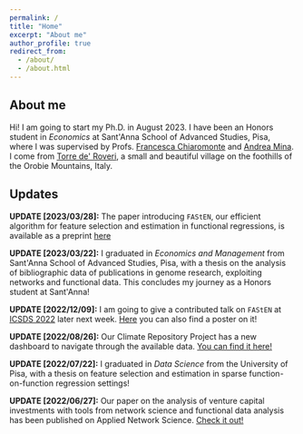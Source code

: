 ```yaml
---
permalink: /
title: "Home"
excerpt: "About me"
author_profile: true
redirect_from: 
  - /about/
  - /about.html
---
```


## About me

Hi! I am going to start my Ph.D. in August 2023. I have been an Honors student in *Economics* at Sant'Anna School of Advanced Studies, Pisa, where I was supervised by Profs. [Francesca Chiaromonte](https://sites.psu.edu/chiaromonte/) and [Andrea Mina](https://www.santannapisa.it/en/andrea-mina). I come from [Torre de' Roveri](https://testalorenzo.github.io/images/tdr.jpg), a small and beautiful village on the foothills of the Orobie Mountains, Italy.

## Updates

**UPDATE [2023/03/28]:** The paper introducing `FAStEN`, our efficient algorithm for feature selection and estimation in functional regressions, is available as a preprint [here](https://arxiv.org/abs/2303.14801)

**UPDATE [2023/03/22]:** I graduated in *Economics and Management* from Sant'Anna School of Advanced Studies, Pisa, with a thesis on the analysis of bibliographic data of publications in genome research, exploiting networks and functional data. This concludes my journey as a Honors student at Sant'Anna!

**UPDATE [2022/12/09]:** I am going to give a contributed talk on `FAStEN` at [ICSDS 2022](https://sites.google.com/view/icsds2022/home?authuser=0) later next week. [Here](https://testalorenzo.github.io/files/FAStEN_poster.pdf) you can also find a poster on it!

**UPDATE [2022/08/26]:** Our Climate Repository Project has a new dashboard to navigate through the available data. [You can find it here!](https://climaterepo.streamlitapp.com/)

**UPDATE [2022/07/22]:** I graduated in *Data Science* from the University of Pisa, with a thesis on feature selection and estimation in sparse function-on-function regression settings!

**UPDATE [2022/06/27]:** Our paper on the analysis of venture capital investments with tools from network science and functional data analysis has been published on Applied Network Science. [Check it out!](https://doi.org/10.1007/s41109-022-00482-y)